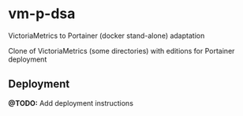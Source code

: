 # vm-p-dsa

VictoriaMetrics to Portainer (docker stand-alone) adaptation

Clone of VictoriaMetrics (some directories) with editions for Portainer deployment

## Deployment

**@TODO:** Add deployment instructions